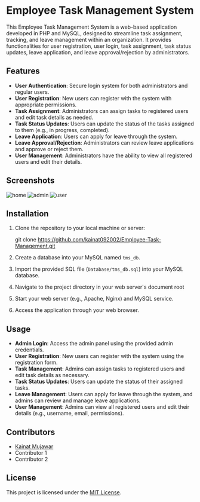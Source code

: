 # Employee Task Management System

This Employee Task Management System is a web-based application developed in PHP and MySQL, designed to streamline task assignment, tracking, and leave management within an organization. It provides functionalities for user registration, user login, task assignment, task status updates, leave application, and leave approval/rejection by administrators.

## Features

- **User Authentication**: Secure login system for both administrators and regular users.
- **User Registration**: New users can register with the system with appropriate permissions.
- **Task Assignment**: Administrators can assign tasks to registered users and edit task details as needed.
- **Task Status Updates**: Users can update the status of the tasks assigned to them (e.g., in progress, completed).
- **Leave Application**: Users can apply for leave through the system.
- **Leave Approval/Rejection**: Administrators can review leave applications and approve or reject them.
- **User Management**: Administrators have the ability to view all registered users and edit their details.

## Screenshots
![home](https://github.com/Adil0710/Employe-Task-Management/assets/91872021/c063a800-8d79-4b4a-996c-60bbdce31308)
![admin](https://github.com/Adil0710/Employe-Task-Management/assets/91872021/e46d5a0f-9af8-454b-a478-613ecc64ac06)
![user](https://github.com/Adil0710/Employe-Task-Management/assets/91872021/5f60ac78-6caf-4ee6-a10e-2ba8410c4967)


## Installation

1. Clone the repository to your local machine or server:

     git clone https://github.com/kainat092002/Employee-Task-Management.git


2. Create a database into your MySQL named `tms_db`.

3. Import the provided SQL file (`Database/tms_db.sql`) into your MySQL database.
4. Navigate to the project directory in your web server's document root
5. Start your web server (e.g., Apache, Nginx) and MySQL service.
6. Access the application through your web browser.

## Usage

- **Admin Login**: Access the admin panel using the provided admin credentials.
- **User Registration**: New users can register with the system using the registration form.
- **Task Management**: Admins can assign tasks to registered users and edit task details as necessary.
- **Task Status Updates**: Users can update the status of their assigned tasks.
- **Leave Management**: Users can apply for leave through the system, and admins can review and manage leave applications.
- **User Management**: Admins can view all registered users and edit their details (e.g., username, email, permissions).

## Contributors

- [Kainat Mujawar](https://github.com/kainat092002)
- Contributor 1
- Contributor 2

## License

This project is licensed under the [MIT License](LICENSE).




